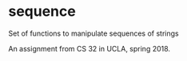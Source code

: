 # sequence
Set of functions to manipulate sequences of strings

An assignment from CS 32 in UCLA, spring 2018.
